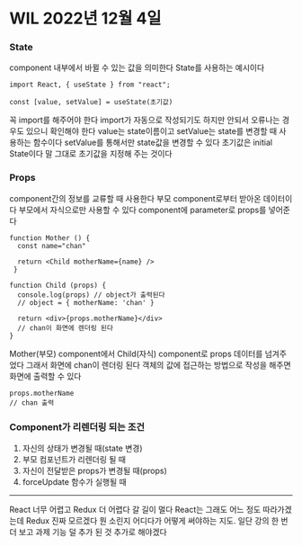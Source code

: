 # WIL 2022년 12월 4일

### State

component 내부에서 바뀔 수 있는 값을 의미한다
State를 사용하는 예시이다

```
import React, { useState } from "react";

const [value, setValue] = useState(초기값)
```

꼭 import를 해주어야 한다
import가 자동으로 작성되기도 하지만 안되서 오류나는 경우도 있으니 확인해야 한다
value는 state이름이고 setValue는 state를 변경할 때 사용하는 함수이다
setValue를 통해서만 state값을 변경할 수 있다
초기값은 initial State이다
말 그대로 초기값을 지정해 주는 것이다

### Props

component간의 정보를 교류할 때 사용한다
부모 component로부터 받아온 데이터이다
부모에서 자식으로만 사용할 수 있다
component에 parameter로 props를 넣어준다

```
function Mother () {
  const name="chan"

  return <Child motherName={name} />
 }

function Child (props) {
  console.log(props) // object가 출력된다
  // object = { motherName: 'chan' }

  return <div>{props.motherName}</div>
  // chan이 화면에 렌더링 된다
}
```

Mother(부모) component에서 Child(자식) component로 props 데이터를 넘겨주었다
그래서 화면에 chan이 렌더링 된다
객체의 값에 접근하는 방법으로 작성을 해주면 화면에 출력할 수 있다

```
props.motherName
// chan 출력
```

### Component가 리렌더링 되는 조건

1. 자신의 상태가 변경될 때(state 변경)
2. 부모 컴포넌트가 리렌더링 될 때
3. 자신이 전달받은 props가 변경될 때(props)
4. forceUpdate 함수가 실행될 때

---

React 너무 어렵고 Redux 더 어렵다
갈 길이 멀다
React는 그래도 어느 정도 따라가겠는데 Redux 진짜 모르겠다
뭔 소린지 어디다가 어떻게 써야하는 지도.
일단 강의 한 번 더 보고 과제 기능 덜 추가 된 것 추가로 해야겠다
